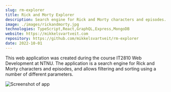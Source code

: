 ```yaml
---
slug: rm-explorer
title: Rick and Morty Explorer
description: Search engine for Rick and Morty characters and episodes.
image: ./images/rickandmorty.jpg
technologies: TypeScript,React,GraphQL,Express,MongoDB
website: https://mikkelsvartveit.com
repository: https://github.com/mikkelsvartveit/rm-explorer
date: 2022-10-01
---
```


This web application was created during the course IT2810 Web Development at NTNU. The application is a search engine for Rick and Morty characters and episodes, and allows filtering and sorting using a number of different parameters.

![Screenshot of app](https://user-images.githubusercontent.com/30391413/198878503-092961db-eb9f-4fe6-a7bc-8d9ca71a5bee.png)
